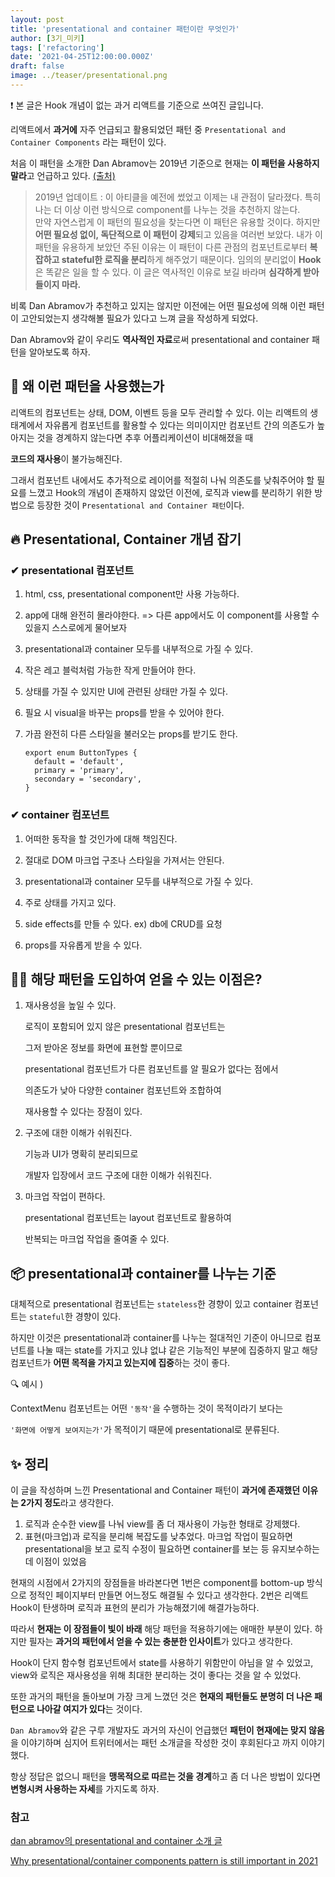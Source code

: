 ```yaml
---
layout: post
title: 'presentational and container 패턴이란 무엇인가'
author: [3기_미키]
tags: ['refactoring']
date: '2021-04-25T12:00:00.000Z'
draft: false
image: ../teaser/presentational.png
---
```


❗ 본 글은 Hook 개념이 없는 과거 리액트를 기준으로 쓰여진 글입니다.

리액트에서 **과거에** 자주 언급되고 활용되었던 패턴 중
`Presentational and Container Components` 라는 패턴이 있다.

처음 이 패턴을 소개한 Dan Abramov는 2019년 기준으로 현재는 **이 패턴을 사용하지 말라**고 언급하고 있다. [(출처)](https://medium.com/dan_abramov/smart-and-dumb-components-7ca2f9a7c7d0)

> 2019년 업데이트 : 이 아티클을 예전에 썼었고 이제는 내 관점이 달라졌다.
> 특히 나는 더 이상 이런 방식으로 component를 나누는 것을 추천하지 않는다.  
> 만약 자연스럽게 이 패턴의 필요성을 찾는다면 이 패턴은 유용할 것이다.
> 하지만 **어떤 필요성 없이, 독단적으로 이 패턴이 강제**되고 있음을 여러번 보았다.
> 내가 이 패턴을 유용하게 보았던 주된 이유는 이 패턴이 다른 관점의 컴포넌트로부터
> **복잡하고 stateful한 로직을 분리**하게 해주었기 때문이다.
> 임의의 분리없이 **Hook**은 똑같은 일을 할 수 있다.
> 이 글은 역사적인 이유로 보길 바라며 **심각하게 받아들이지 마라.**

비록 Dan Abramov가 추천하고 있지는 않지만 이전에는 어떤 필요성에 의해
이런 패턴이 고안되었는지 생각해볼 필요가 있다고 느껴 글을 작성하게 되었다.

Dan Abramov와 같이 우리도 **역사적인 자료**로써 presentational and container 패턴을 알아보도록 하자.

## 👀 왜 이런 패턴을 사용했는가

리액트의 컴포넌트는 상태, DOM, 이벤트 등을 모두 관리할 수 있다.
이는 리액트의 생태계에서 자유롭게 컴포넌트를 활용할 수 있다는 의미이지만
컴포넌트 간의 의존도가 높아지는 것을 경계하지 않는다면 추후 어플리케이션이 비대해졌을 때

**코드의 재사용**이 불가능해진다.

그래서 컴포넌트 내에서도 추가적으로 레이어를 적절히 나눠 의존도를 낮춰주어야 할 필요를 느꼈고
Hook의 개념이 존재하지 않았던 이전에, 로직과 view를 분리하기 위한 방법으로 등장한 것이 `Presentational and Container 패턴`이다.

## 🔥 Presentational, Container 개념 잡기

### ✔ presentational 컴포넌트

1. html, css, presentational component만 사용 가능하다.

2. app에 대해 완전히 몰라야한다.
   => 다른 app에서도 이 component를 사용할 수 있을지 스스로에게 물어보자

3. presentational과 container 모두를 내부적으로 가질 수 있다.

4. 작은 레고 블럭처럼 가능한 작게 만들어야 한다.

5. 상태를 가질 수 있지만 UI에 관련된 상태만 가질 수 있다.

6. 필요 시 visual을 바꾸는 props를 받을 수 있어야 한다.

7. 가끔 완전히 다른 스타일을 불러오는 props를 받기도 한다.
   ```
   export enum ButtonTypes {
     default = 'default',
     primary = 'primary',
     secondary = 'secondary',
   }
   ```

### ✔ container 컴포넌트

1. 어떠한 동작을 할 것인가에 대해 책임진다.

2. 절대로 DOM 마크업 구조나 스타일을 가져서는 안된다.

3. presentational과 container 모두를 내부적으로 가질 수 있다.

4. 주로 상태를 가지고 있다.

5. side effects를 만들 수 있다.
   ex) db에 CRUD를 요청

6. props를 자유롭게 받을 수 있다.

## 🙋‍♂️ 해당 패턴을 도입하여 얻을 수 있는 이점은?

1. 재사용성을 높일 수 있다.

   로직이 포함되어 있지 않은 presentational 컴포넌트는

   그저 받아온 정보를 화면에 표현할 뿐이므로

   presentational 컴포넌트가 다른 컴포넌트를 알 필요가 없다는 점에서

   의존도가 낮아 다양한 container 컴포넌트와 조합하여

   재사용할 수 있다는 장점이 있다.

2. 구조에 대한 이해가 쉬워진다.

   기능과 UI가 명확히 분리되므로

   개발자 입장에서 코드 구조에 대한 이해가 쉬워진다.

3. 마크업 작업이 편하다.

   presentational 컴포넌트는 layout 컴포넌트로 활용하여

   반복되는 마크업 작업을 줄여줄 수 있다.

## 📦 presentational과 container를 나누는 기준

대체적으로 presentational 컴포넌트는 `stateless`한 경향이 있고
container 컴포넌트는 `stateful`한 경향이 있다.

하지만 이것은 presentational과 container를 나누는 절대적인 기준이 아니므로
컴포넌트를 나눌 때는 state를 가지고 있냐 없냐 같은 기능적인 부분에 집중하지 말고 해당 컴포넌트가 **어떤 목적을 가지고 있는지에 집중**하는 것이 좋다.

🔍 예시 )

ContextMenu 컴포넌트는 어떤 `'동작'`을 수행하는 것이 목적이라기 보다는

`'화면에 어떻게 보여지는가'`가 목적이기 때문에 presentational로 분류된다.

## ✨ 정리

이 글을 작성하며 느낀 Presentational and Container 패턴이 **과거에 존재했던 이유는 2가지 정도**라고 생각한다.

1. 로직과 순수한 view를 나눠 view를 좀 더 재사용이 가능한 형태로 강제했다.
2. 표현(마크업)과 로직을 분리해 복잡도를 낮추었다.
   마크업 작업이 필요하면 presentational을 보고
   로직 수정이 필요하면 container를 보는 등 유지보수하는데 이점이 있었음

현재의 시점에서 2가지의 장점들을 바라본다면
1번은 component를 bottom-up 방식으로 정적인 페이지부터 만들면 어느정도 해결될 수 있다고 생각한다.
2번은 리액트 Hook이 탄생하며 로직과 표현의 분리가 가능해졌기에 해결가능하다.

따라서 **현재는 이 장점들이 빛이 바래** 해당 패턴을 적용하기에는 애매한 부분이 있다.
하지만 필자는 **과거의 패턴에서 얻을 수 있는 충분한 인사이트**가 있다고 생각한다.

Hook이 단지 함수형 컴포넌트에서 state를 사용하기 위함만이 아님을 알 수 있었고,
view와 로직은 재사용성을 위해 최대한 분리하는 것이 좋다는 것을 알 수 있었다.

또한 과거의 패턴을 돌아보며 가장 크게 느꼈던 것은
**현재의 패턴들도 분명히 더 나은 패턴으로 나아갈 여지가 있다**는 것이다.

`Dan Abramov`와 같은 구루 개발자도 과거의 자신이 언급했던 **패턴이 현재에는 맞지 않음**을 이야기하며 심지어 트위터에서는 패턴 소개글을 작성한 것이 후회된다고 까지 이야기했다.

항상 정답은 없으니 패턴을 **맹목적으로 따르는 것을 경계**하고
좀 더 나은 방법이 있다면 **변형시켜 사용하는 자세**를 가지도록 하자.

### 참고

[dan abramov의 presentational and container 소개 글](https://medium.com/dan_abramov/smart-and-dumb-components-7ca2f9a7c7d0)

[Why presentational/container components pattern is still important in 2021](https://medium.com/silex-technologies/why-presentational-container-components-pattern-is-still-important-in-2021-44b4f54d6493)
